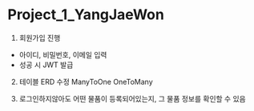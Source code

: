 # Project_1_YangJaeWon

1. 회원가입 진행
- 아이디, 비밀번호, 이메일 입력
- 성공 시 JWT 발급
2. 테이블 ERD 수정 ManyToOne OneToMany

3. 로그인하지않아도 어떤 물품이 등록되어있는지, 그 물품 정보를 확인할 수 있음